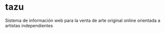 # tazu
Sistema de información web para la venta de arte original online orientada a artistas independientes
